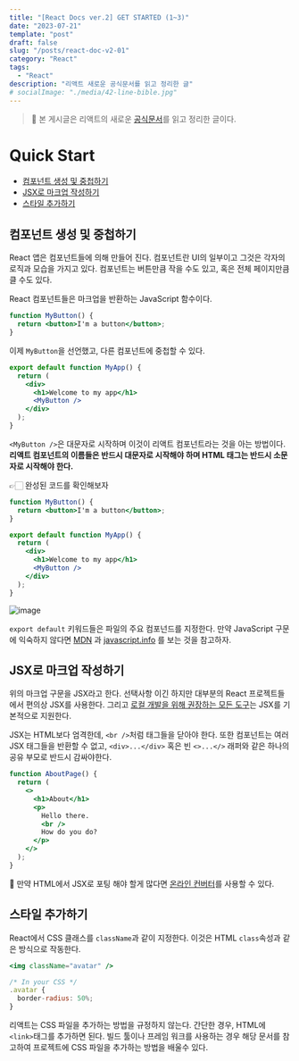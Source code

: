 ```yaml
---
title: "[React Docs ver.2] GET STARTED (1~3)"
date: "2023-07-21"
template: "post"
draft: false
slug: "/posts/react-doc-v2-01"
category: "React"
tags:
  - "React"
description: "리액트 새로운 공식문서를 읽고 정리한 글"
# socialImage: "./media/42-line-bible.jpg"
---
```


> 🐳 본 게시글은 리액트의 새로운 [공식문서](https://react.dev/learn)를 읽고 정리한 글이다.

# Quick Start

- [컴포넌트 생성 및 중첩하기](#컴포넌트-생성-및-중첩하기)
- [JSX로 마크업 작성하기](#jsx로-마크업-작성하기)
- [스타일 추가하기](#스타일-추가하기)

## 컴포넌트 생성 및 중첩하기

React 앱은 컴포넌트들에 의해 만들어 진다. 컴포넌트란 UI의 일부이고 그것은 각자의 로직과 모습을 가지고 있다. 컴포넌트는 버튼만큼 작을 수도 있고, 혹은 전체 페이지만큼 클 수도 있다.

React 컴포넌트들은 마크업을 반환하는 JavaScript 함수이다.

```jsx
function MyButton() {
  return <button>I'm a button</button>;
}
```

이제 `MyButton`을 선언했고, 다른 컴포넌트에 중첩할 수 있다.

```jsx
export default function MyApp() {
  return (
    <div>
      <h1>Welcome to my app</h1>
      <MyButton />
    </div>
  );
}
```

`<MyButton />`은 대문자로 시작하며 이것이 리액트 컴포넌트라는 것을 아는 방법이다. **리액트 컴포넌트의 이름들은 반드시 대문자로 시작해야 하며 HTML 태그는 반드시 소문자로 시작해야 한다.**

👉🏻 완성된 코드를 확인해보자

```jsx
function MyButton() {
  return <button>I'm a button</button>;
}

export default function MyApp() {
  return (
    <div>
      <h1>Welcome to my app</h1>
      <MyButton />
    </div>
  );
}
```

![image](https://github.com/tamoimi/new-blog/assets/100749520/93c93680-7637-4cce-bc9f-dd58a9befba9)

`export default` 키워드들은 파일의 주요 컴포넌드를 지정한다. 만약 JavaScript 구문에 익숙하지 않다면 [MDN](https://developer.mozilla.org/en-US/docs/web/javascript/reference/statements/export) 과 [javascript.info](https://javascript.info/import-export) 를 보는 것을 참고하자.

## JSX로 마크업 작성하기

위의 마크업 구문을 JSX라고 한다. 선택사항 이긴 하지만 대부분의 React 프로젝트들에서 편의상 JSX를 사용한다. 그리고 [로컬 개발을 위해 권장하는 모든 도구](https://react-ko.dev/learn/installation)는 JSX를 기본적으로 지원한다.

JSX는 HTML보다 엄격한데, `<br />`처럼 태그들을 닫아야 한다. 또한 컴포넌트는 여러 JSX 태그들을 반환할 수 없고, `<div>...</div>` 혹은 빈 `<>...</>` 래퍼와 같은 하나의 공유 부모로 반드시 감싸야한다.

```jsx
function AboutPage() {
  return (
    <>
      <h1>About</h1>
      <p>
        Hello there.
        <br />
        How do you do?
      </p>
    </>
  );
}
```

🦦 만약 HTML에서 JSX로 포팅 해야 할게 많다면 [온라인 컨버터](https://transform.tools/html-to-jsx)를 사용할 수 있다.

## 스타일 추가하기

React에서 CSS 클래스를 `className`과 같이 지정한다. 이것은 HTML `class`속성과 같은 방식으로 작동한다.

```jsx
<img className="avatar" />
```

```jsx
/* In your CSS */
.avatar {
  border-radius: 50%;
}
```

리액트는 CSS 파일을 추가하는 방법을 규정하지 않는다. 간단한 경우, HTML에 `<link>`태그를 추가하면 된다. 빌드 툴이나 프레임 워크를 사용하는 경우 해당 문서를 참고하여 프로젝트에 CSS 파일을 추가하는 방법을 배울수 있다.
